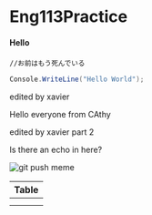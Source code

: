 # Eng113Practice
#### Hello

`//お前はもう死んでいる`

```csharp
Console.WriteLine("Hello World");
```

edited by xavier

Hello everyone from CAthy

edited by xavier part 2

Is there an echo in here?

![git push meme](https://memegenerator.net/img/instances/56321496.jpg)

| Table | 
| ----- |
|       |  
|       | 